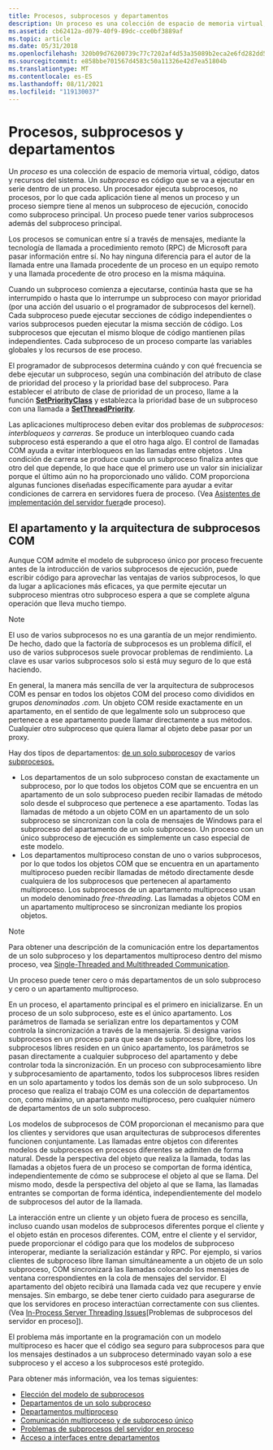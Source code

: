 ```yaml
---
title: Procesos, subprocesos y departamentos
description: Un proceso es una colección de espacio de memoria virtual, código, datos y recursos del sistema.
ms.assetid: cb62412a-d079-40f9-89dc-cce0bf3889af
ms.topic: article
ms.date: 05/31/2018
ms.openlocfilehash: 320b09d76200739c77c7202af4d53a35089b2eca2e6fd282dd507f048aa7a10b
ms.sourcegitcommit: e858bbe701567d4583c50a11326e42d7ea51804b
ms.translationtype: MT
ms.contentlocale: es-ES
ms.lasthandoff: 08/11/2021
ms.locfileid: "119130037"
---
```

# <a name="processes-threads-and-apartments"></a>Procesos, subprocesos y departamentos

Un *proceso* es una colección de espacio de memoria virtual, código, datos y recursos del sistema. Un *subproceso* es código que se va a ejecutar en serie dentro de un proceso. Un procesador ejecuta subprocesos, no procesos, por lo que cada aplicación tiene al menos un proceso y un proceso siempre tiene al menos un subproceso de ejecución, conocido como subproceso principal. Un proceso puede tener varios subprocesos además del subproceso principal.

Los procesos se comunican entre sí a través de mensajes, mediante la tecnología de llamada a procedimiento remoto (RPC) de Microsoft para pasar información entre sí. No hay ninguna diferencia para el autor de la llamada entre una llamada procedente de un proceso en un equipo remoto y una llamada procedente de otro proceso en la misma máquina.

Cuando un subproceso comienza a ejecutarse, continúa hasta que se ha interrumpido o hasta que lo interrumpe un subproceso con mayor prioridad (por una acción del usuario o el programador de subprocesos del kernel). Cada subproceso puede ejecutar secciones de código independientes o varios subprocesos pueden ejecutar la misma sección de código. Los subprocesos que ejecutan el mismo bloque de código mantienen pilas independientes. Cada subproceso de un proceso comparte las variables globales y los recursos de ese proceso.

El programador de subprocesos determina cuándo y con qué frecuencia se debe ejecutar un subproceso, según una combinación del atributo de clase de prioridad del proceso y la prioridad base del subproceso. Para establecer el atributo de clase de prioridad de un proceso, llame a la función [**SetPriorityClass**](/windows/desktop/api/processthreadsapi/nf-processthreadsapi-setpriorityclass) y establezca la prioridad base de un subproceso con una llamada a [**SetThreadPriority**](/windows/desktop/api/processthreadsapi/nf-processthreadsapi-setthreadpriority).

Las aplicaciones multiproceso deben evitar dos problemas de *subprocesos: interbloqueos* y *carreras*. Se produce un interbloqueo cuando cada subproceso está esperando a que el otro haga algo. El control de llamadas COM ayuda a evitar interbloqueos en las llamadas entre objetos . Una condición de carrera se produce cuando un subproceso finaliza antes que otro del que depende, lo que hace que el primero use un valor sin inicializar porque el último aún no ha proporcionado uno válido. COM proporciona algunas funciones diseñadas específicamente para ayudar a evitar condiciones de carrera en servidores fuera de proceso. (Vea [Asistentes de implementación del servidor fuera](out-of-process-server-implementation-helpers.md)de proceso).

## <a name="the-apartment-and-the-com-threading-architecture"></a>El apartamento y la arquitectura de subprocesos COM

Aunque COM admite el modelo de subproceso único por proceso frecuente antes de la introducción de varios subprocesos de ejecución, puede escribir código para aprovechar las ventajas de varios subprocesos, lo que da lugar a aplicaciones más eficaces, ya que permite ejecutar un subproceso mientras otro subproceso espera a que se complete alguna operación que lleva mucho tiempo.

> [!Note]  
> El uso de varios subprocesos no es una garantía de un mejor rendimiento. De hecho, dado que la factoría de subprocesos es un problema difícil, el uso de varios subprocesos suele provocar problemas de rendimiento. La clave es usar varios subprocesos solo si está muy seguro de lo que está haciendo.

 

En general, la manera más sencilla de ver la arquitectura de subprocesos COM es pensar en todos los objetos COM del proceso como divididos en grupos *denominados .com.* Un objeto COM reside exactamente en un apartamento, en el sentido de que legalmente solo un subproceso que pertenece a ese apartamento puede llamar directamente a sus métodos. Cualquier otro subproceso que quiera llamar al objeto debe pasar por un proxy.

Hay dos tipos de departamentos: [de un solo subproceso](single-threaded-apartments.md)y de varios [subprocesos.](multithreaded-apartments.md)

-   Los departamentos de un solo subproceso constan de exactamente un subproceso, por lo que todos los objetos COM que se encuentra en un apartamento de un solo subproceso pueden recibir llamadas de método solo desde el subproceso que pertenece a ese apartamento. Todas las llamadas de método a un objeto COM en un apartamento de un solo subproceso se sincronizan con la cola de mensajes de Windows para el subproceso del apartamento de un solo subproceso. Un proceso con un único subproceso de ejecución es simplemente un caso especial de este modelo.
-   Los departamentos multiproceso constan de uno o varios subprocesos, por lo que todos los objetos COM que se encuentra en un apartamento multiproceso pueden recibir llamadas de método directamente desde cualquiera de los subprocesos que pertenecen al apartamento multiproceso. Los subprocesos de un apartamento multiproceso usan un modelo denominado *free-threading*. Las llamadas a objetos COM en un apartamento multiproceso se sincronizan mediante los propios objetos.

> [!Note]  
> Para obtener una descripción de la comunicación entre los departamentos de un solo subproceso y los departamentos multiproceso dentro del mismo proceso, vea [Single-Threaded and Multithreaded Communication](single-threaded-and-multithreaded-communication.md).

 

Un proceso puede tener cero o más departamentos de un solo subproceso y cero o un apartamento multiproceso.

En un proceso, el apartamento principal es el primero en inicializarse. En un proceso de un solo subproceso, este es el único apartamento. Los parámetros de llamada se serializan entre los departamentos y COM controla la sincronización a través de la mensajería. Si designa varios subprocesos en un proceso para que sean de subproceso libre, todos los subprocesos libres residen en un único apartamento, los parámetros se pasan directamente a cualquier subproceso del apartamento y debe controlar toda la sincronización. En un proceso con subprocesamiento libre y subprocesamiento de apartamento, todos los subprocesos libres residen en un solo apartamento y todos los demás son de un solo subproceso. Un proceso que realiza el trabajo COM es una colección de departamentos con, como máximo, un apartamento multiproceso, pero cualquier número de departamentos de un solo subproceso.

Los modelos de subprocesos de COM proporcionan el mecanismo para que los clientes y servidores que usan arquitecturas de subprocesos diferentes funcionen conjuntamente. Las llamadas entre objetos con diferentes modelos de subprocesos en procesos diferentes se admiten de forma natural. Desde la perspectiva del objeto que realiza la llamada, todas las llamadas a objetos fuera de un proceso se comportan de forma idéntica, independientemente de cómo se subprocese el objeto al que se llama. Del mismo modo, desde la perspectiva del objeto al que se llama, las llamadas entrantes se comportan de forma idéntica, independientemente del modelo de subprocesos del autor de la llamada.

La interacción entre un cliente y un objeto fuera de proceso es sencilla, incluso cuando usan modelos de subprocesos diferentes porque el cliente y el objeto están en procesos diferentes. COM, entre el cliente y el servidor, puede proporcionar el código para que los modelos de subproceso interoperar, mediante la serialización estándar y RPC. Por ejemplo, si varios clientes de subproceso libre llaman simultáneamente a un objeto de un solo subproceso, COM sincronizará las llamadas colocando los mensajes de ventana correspondientes en la cola de mensajes del servidor. El apartamento del objeto recibirá una llamada cada vez que recupere y envíe mensajes. Sin embargo, se debe tener cierto cuidado para asegurarse de que los servidores en proceso interactúan correctamente con sus clientes. (Vea [In-Process Server Threading Issues](in-process-server-threading-issues.md)[Problemas de subprocesos del servidor en proceso]).

El problema más importante en la programación con un modelo multiproceso es hacer que el código sea seguro para subprocesos para que los mensajes destinados a un subproceso determinado vayan solo a ese subproceso y el acceso a los subprocesos esté protegido.

Para obtener más información, vea los temas siguientes:

-   [Elección del modelo de subprocesos](choosing-the-threading-model.md)
-   [Departamentos de un solo subproceso](single-threaded-apartments.md)
-   [Departamentos multiproceso](multithreaded-apartments.md)
-   [Comunicación multiproceso y de subproceso único](single-threaded-and-multithreaded-communication.md)
-   [Problemas de subprocesos del servidor en proceso](in-process-server-threading-issues.md)
-   [Acceso a interfaces entre departamentos](accessing-interfaces-across-apartments.md)

 

 